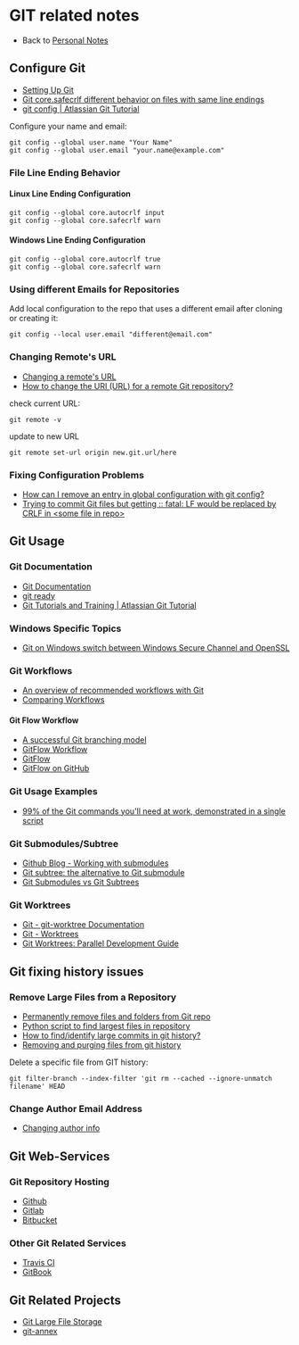 # GIT related notes

- Back to [Personal Notes](README.md)

## Configure Git

- [Setting Up Git](https://githowto.com/setup)
- [Git core.safecrlf different behavior on files with same line endings](https://stackoverflow.com/questions/19978063/git-core-safecrlf-different-behavior-on-files-with-same-line-endings)
- [git config | Atlassian Git Tutorial](https://www.atlassian.com/git/tutorials/setting-up-a-repository/git-config)

Configure your name and email:

    git config --global user.name "Your Name"
    git config --global user.email "your.name@example.com"

### File Line Ending Behavior

#### Linux Line Ending Configuration

    git config --global core.autocrlf input
    git config --global core.safecrlf warn

#### Windows Line Ending Configuration

    git config --global core.autocrlf true
    git config --global core.safecrlf warn

### Using different Emails for Repositories

Add local configuration to the repo that uses a different email after cloning or creating it:

    git config --local user.email "different@email.com"

### Changing Remote's URL

- [Changing a remote's URL](https://help.github.com/en/github/using-git/changing-a-remotes-url)
- [How to change the URI (URL) for a remote Git repository?](https://stackoverflow.com/questions/2432764/how-to-change-the-uri-url-for-a-remote-git-repository)

check current URL:

    git remote -v

update to new URL

    git remote set-url origin new.git.url/here

### Fixing Configuration Problems

- [How can I remove an entry in global configuration with git config?](https://stackoverflow.com/questions/11868447/how-can-i-remove-an-entry-in-global-configuration-with-git-config)
- [Trying to commit Git files but getting :: fatal: LF would be replaced by CRLF in \<some file in repo\>](https://stackoverflow.com/questions/15467507/trying-to-commit-git-files-but-getting-fatal-lf-would-be-replaced-by-crlf-in)

## Git Usage

### Git Documentation

- [Git Documentation](https://git-scm.com/doc)
- [git ready](http://gitready.com/)
- [Git Tutorials and Training | Atlassian Git Tutorial](https://www.atlassian.com/git/tutorials)

### Windows Specific Topics

- [Git on Windows switch between Windows Secure Channel and OpenSSL](https://stackoverflow.com/questions/45742607/switch-to-native-windows-secure-channel-library-from-openssl-library-on-wind)

### Git Workflows

- [An overview of recommended workflows with Git](https://git-scm.com/docs/gitworkflows)
- [Comparing Workflows](https://www.atlassian.com/git/tutorials/comparing-workflows)

#### Git Flow Workflow

- [A successful Git branching model](https://nvie.com/posts/a-successful-git-branching-model/)
- [GitFlow Workflow](https://www.atlassian.com/git/tutorials/comparing-workflows/gitflow-workflow)
- [GitFlow](https://www.gitflow.com/)
- [GitFlow on GitHub](https://github.com/nvie/gitflow)

### Git Usage Examples

- [99% of the Git commands you'll need at work, demonstrated in a single script](https://bitbucket.org/BitPusher16/dotfiles/raw/49a01d929dcaebcca68bbb1859b4ac1aea93b073/refs/git/git_examples.sh)

### Git Submodules/Subtree

- [Github Blog - Working with submodules](https://github.blog/2016-02-01-working-with-submodules/)
- [Git subtree: the alternative to Git submodule](https://www.atlassian.com/git/tutorials/git-subtree)
- [Git Submodules vs Git Subtrees](https://martowen.com/2016/05/01/git-submodules-vs-git-subtrees/)

### Git Worktrees

- [Git - git-worktree Documentation](https://git-scm.com/docs/git-worktree)
- [Git - Worktrees](https://devtut.github.io/git/worktrees.html#using-a-worktree)
- [Git Worktrees: Parallel Development Guide](https://tecadmin.net/git-worktrees-parallel-development-guide/)

## Git fixing history issues

### Remove Large Files from a Repository

- [Permanently remove files and folders from Git repo](https://dalibornasevic.com/posts/2-permanently-remove-files-and-folders-from-a-git-repository)
- [Python script to find largest files in repository](https://gist.github.com/nk9/b150542ef72abc7974cb#file-largestfiles-py)
- [How to find/identify large commits in git history?](https://stackoverflow.com/questions/10622179/how-to-find-identify-large-commits-in-git-history)
- [Removing and purging files from git history](https://blog.ostermiller.org/git-remove-from-history)

Delete a specific file from GIT history:

    git filter-branch --index-filter 'git rm --cached --ignore-unmatch filename' HEAD

### Change Author Email Address

- [Changing author info](https://help.github.com/en/articles/changing-author-info)

## Git Web-Services

### Git Repository Hosting

- [Github](https://github.com/)
- [Gitlab](https://gitlab.com/)
- [Bitbucket](https://bitbucket.org/)

### Other Git Related Services

- [Travis CI](https://travis-ci.org/)
- [GitBook](https://www.gitbook.com/)

## Git Related Projects

- [Git Large File Storage](https://git-lfs.github.com/)
- [git-annex](https://git-annex.branchable.com/)

